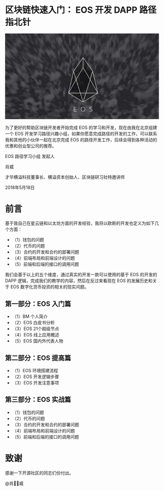 # 区块链快速入门： EOS 开发 DAPP 路径 指北针

![image](image/eos.jpg)

为了更好的帮助区块链开发者开始完成 EOS 的学习和开发，现在由我在北京组建一个 EOS 开发学习路径兴趣小组，如果你愿意完成路径的开发的工作，可以联系我和其他的小伙伴一起在北京完成 EOS 的路径开发工作，后续会得到各种活动的优惠和创业型公司的推荐。

EOS 路径学习小组 发起人

肖威

才华横溢科技董事长、横溢资本创始人、区块链研习社特邀讲师

2018年5月18日

# 前言

基于我自己在星云链和以太坊方面的开发经验，我将以欧斯的开发也定义为如下几个方面：

- （1）钱包的问题
- （2）代币的问题
- （3）合约的开发和合约的部署问题
- （4）前端布局和前端设计的问题
- （5）前端和后端的接口的调用问题

我们会基于以上的五个维度，通过真实的开发一款可以使用的基于 EOS 的开发的 DAPP 逻辑，完成我们的教学的内容，然后在反过来看现在 EOS 的发展历史和关于 EOS 数字化货币投资的相关的现实问题。

## 第一部分：EOS 入门篇
- （1）BM  个人简介
- （2）EOS 白皮书分析
- （3）EOS 21个超级节点
- （4）EOS 线上应用概述
- （5）EOS 国内外代表人物

## 第二部分：EOS 提高篇
- （1）EOS 环境搭建流程
- （2）EOS 开发逻辑步骤
- （3）EOS 开发注意事项

## 第三部分：EOS 实战篇
- （1）钱包的问题
- （2）代币的问题
- （3）合约的开发和合约的部署问题
- （4）前端布局和前端设计的问题
- （5）前端和后端的接口的调用问题


# 致谢
感谢一下开源社区的同志们份付出。

@肖威
